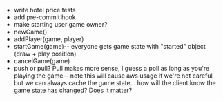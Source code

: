 * write hotel price tests
* add pre-commit hook
* make starting user game owner?
* newGame()
* addPlayer(game, player)
* startGame(game)-- everyone gets game state with "started" object (draw + play position)
* cancelGame(game)
* push or pull? Pull makes more sense, I guess a poll as long as you're playing the game-- note this will cause aws usage if we're not careful, but we can always cache the game state... how will the client know the game state has changed? Does it matter?
